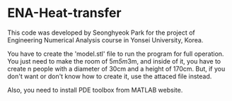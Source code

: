 # ENA-Heat-transfer
This code was developed by Seonghyeok Park for the project of Engineering Numerical Analysis course in Yonsei University, Korea.

You have to create the 'model.stl' file to run the program for full operation.
You just need to make the room of 5m*5m*3m, and inside of it, you have to create n people with a diameter of 30cm and a height of 170cm.
But, if you don't want or don't know how to create it, use the attaced file instead.

Also, you need to install PDE toolbox from MATLAB website.
